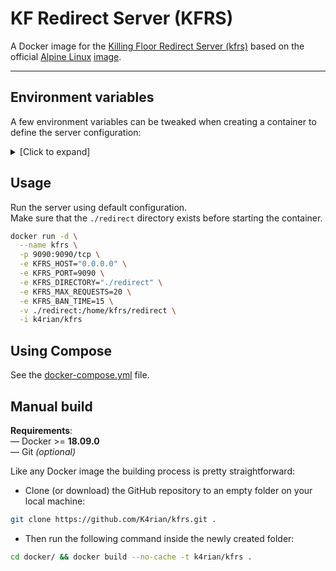 # KF Redirect Server (KFRS)

A Docker image for the [Killing Floor Redirect Server (kfrs)][1] based on the official [Alpine Linux][2] [image][3].

---

## Environment variables
A few environment variables can be tweaked when creating a container to define the server configuration:

<details>
<summary>[Click to expand]</summary>

Variable          | Default value | Description 
---               | ---           | ---
KFRS_HOST         | 0.0.0.0       | IP/Host to bind to.
KFRS_PORT         | 9090          | TCP port to listen on.
KFRS_DIRECTORY    | ./redirect    | Directory to serve.
KFRS_MAX_REQUESTS | 20            | Max requests per IP/minute.
KFRS_BAN_TIME     | 15            | Ban duration (in minutes).

</details>

## Usage
Run the server using default configuration.<br>
Make sure that the `./redirect` directory exists before starting the container.
```bash
docker run -d \
  --name kfrs \
  -p 9090:9090/tcp \
  -e KFRS_HOST="0.0.0.0" \
  -e KFRS_PORT=9090 \
  -e KFRS_DIRECTORY="./redirect" \
  -e KFRS_MAX_REQUESTS=20 \
  -e KFRS_BAN_TIME=15 \
  -v ./redirect:/home/kfrs/redirect \
  -i k4rian/kfrs
```

## Using Compose
See the [docker-compose.yml][4] file.

## Manual build
__Requirements__:<br>
— Docker >= __18.09.0__<br>
— Git *(optional)*

Like any Docker image the building process is pretty straightforward: 

- Clone (or download) the GitHub repository to an empty folder on your local machine:
```bash
git clone https://github.com/K4rian/kfrs.git .
```

- Then run the following command inside the newly created folder:
```bash
cd docker/ && docker build --no-cache -t k4rian/kfrs .
```

[1]: https://github.com/K4rian/kfrs
[2]: https://www.alpinelinux.org/ "Alpine Linux Official Website"
[3]: https://hub.docker.com/_/alpine "Alpine Linux Docker Image"
[4]: https://github.com/K4rian/kfrs/blob/main/docker/docker-compose.yml